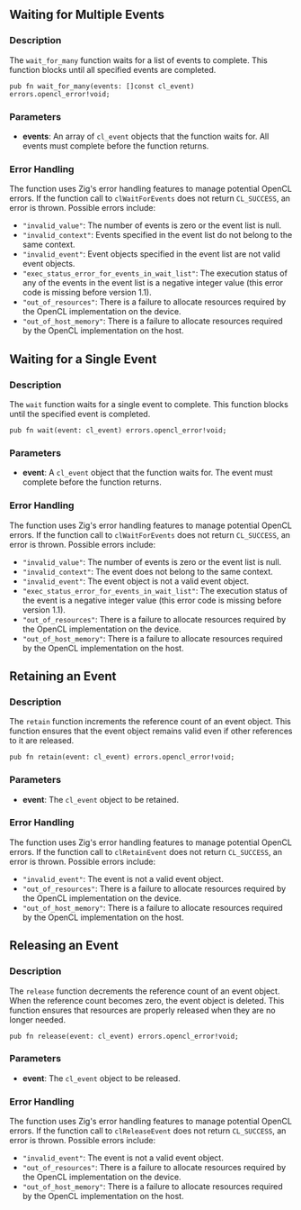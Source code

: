 ## Waiting for Multiple Events

### Description

The `wait_for_many` function waits for a list of events to complete. This function blocks until all specified events are completed.

```zig
pub fn wait_for_many(events: []const cl_event) errors.opencl_error!void;
```

### Parameters

-   **events**: An array of `cl_event` objects that the function waits for. All events must complete before the function returns.

### Error Handling

The function uses Zig's error handling features to manage potential OpenCL errors. If the function call to `clWaitForEvents` does not return `CL_SUCCESS`, an error is thrown. Possible errors include:

-   `"invalid_value"`: The number of events is zero or the event list is null.
-   `"invalid_context"`: Events specified in the event list do not belong to the same context.
-   `"invalid_event"`: Event objects specified in the event list are not valid event objects.
-   `"exec_status_error_for_events_in_wait_list"`: The execution status of any of the events in the event list is a negative integer value (this error code is missing before version 1.1).
-   `"out_of_resources"`: There is a failure to allocate resources required by the OpenCL implementation on the device.
-   `"out_of_host_memory"`: There is a failure to allocate resources required by the OpenCL implementation on the host.

## Waiting for a Single Event

### Description

The `wait` function waits for a single event to complete. This function blocks until the specified event is completed.

```zig
pub fn wait(event: cl_event) errors.opencl_error!void;
```

### Parameters

-   **event**: A `cl_event` object that the function waits for. The event must complete before the function returns.

### Error Handling

The function uses Zig's error handling features to manage potential OpenCL errors. If the function call to `clWaitForEvents` does not return `CL_SUCCESS`, an error is thrown. Possible errors include:

-   `"invalid_value"`: The number of events is zero or the event list is null.
-   `"invalid_context"`: The event does not belong to the same context.
-   `"invalid_event"`: The event object is not a valid event object.
-   `"exec_status_error_for_events_in_wait_list"`: The execution status of the event is a negative integer value (this error code is missing before version 1.1).
-   `"out_of_resources"`: There is a failure to allocate resources required by the OpenCL implementation on the device.
-   `"out_of_host_memory"`: There is a failure to allocate resources required by the OpenCL implementation on the host.

## Retaining an Event

### Description

The `retain` function increments the reference count of an event object. This function ensures that the event object remains valid even if other references to it are released.

```zig
pub fn retain(event: cl_event) errors.opencl_error!void;
```

### Parameters

-   **event**: The `cl_event` object to be retained.

### Error Handling

The function uses Zig's error handling features to manage potential OpenCL errors. If the function call to `clRetainEvent` does not return `CL_SUCCESS`, an error is thrown. Possible errors include:

-   `"invalid_event"`: The event is not a valid event object.
-   `"out_of_resources"`: There is a failure to allocate resources required by the OpenCL implementation on the device.
-   `"out_of_host_memory"`: There is a failure to allocate resources required by the OpenCL implementation on the host.

## Releasing an Event

### Description

The `release` function decrements the reference count of an event object. When the reference count becomes zero, the event object is deleted. This function ensures that resources are properly released when they are no longer needed.

```zig
pub fn release(event: cl_event) errors.opencl_error!void;
```

### Parameters

-   **event**: The `cl_event` object to be released.

### Error Handling

The function uses Zig's error handling features to manage potential OpenCL errors. If the function call to `clReleaseEvent` does not return `CL_SUCCESS`, an error is thrown. Possible errors include:

-   `"invalid_event"`: The event is not a valid event object.
-   `"out_of_resources"`: There is a failure to allocate resources required by the OpenCL implementation on the device.
-   `"out_of_host_memory"`: There is a failure to allocate resources required by the OpenCL implementation on the host.

